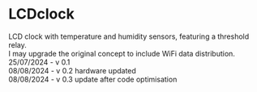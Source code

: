 # LCDclock
LCD clock with temperature and humidity sensors, featuring a threshold relay.<br>
I may upgrade the original concept to include WiFi data distribution.<br>
25/07/2024 - v 0.1<br>
08/08/2024 - v 0.2 hardware updated<br>
08/08/2024 - v 0.3 update after code optimisation<br>
